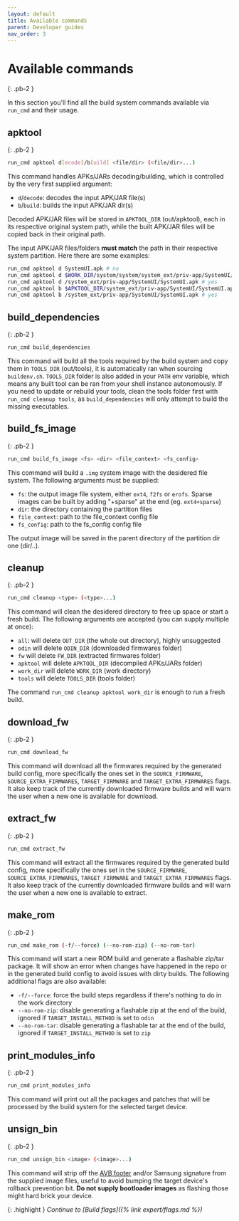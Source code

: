 ```yaml
---
layout: default
title: Available commands
parent: Developer guides
nav_order: 3
---
```


# Available commands
{: .pb-2 }

In this section you'll find all the build system commands available via `run_cmd` and their usage.

## apktool
{: .pb-2 }
```bash
run_cmd apktool d[ecode]/b[uild] <file/dir> (<file/dir>...)
```

This command handles APKs/JARs decoding/building, which is controlled by the very first supplied argument:
- `d`/`decode`: decodes the input APK/JAR file(s)
- `b`/`build`: builds the input APK/JAR dir(s)

Decoded APK/JAR files will be stored in `APKTOOL_DIR` (out/apktool), each in its respective original system path, while the built APK/JAR files will be copied back in their original path.

The input APK/JAR files/folders **must match** the path in their respective system partition. Here there are some examples:
```bash
run_cmd apktool d SystemUI.apk # no
run_cmd apktool d $WORK_DIR/system/system/system_ext/priv-app/SystemUI/SystemUI.apk # no
run_cmd apktool d /system_ext/priv-app/SystemUI/SystemUI.apk # yes
run_cmd apktool b $APKTOOL_DIR/system_ext/priv-app/SystemUI/SystemUI.apk # no
run_cmd apktool b /system_ext/priv-app/SystemUI/SystemUI.apk # yes
```

## build_dependencies
{: .pb-2 }
```bash
run_cmd build_dependencies
```

This command will build all the tools required by the build system and copy them in `TOOLS_DIR` (out/tools), it is automatically ran when sourcing `buildenv.sh`.
`TOOLS_DIR` folder is also added in your `PATH` env variable, which means any built tool can be ran from your shell instance autonomously.
If you need to update or rebuild your tools, clean the tools folder first with `run_cmd cleanup tools`, as `build_dependencies` will only attempt to build the missing executables.

## build_fs_image
{: .pb-2 }
```bash
run_cmd build_fs_image <fs> <dir> <file_context> <fs_config>
```

This command will build a `.img` system image with the desidered file system. The following arguments must be supplied:
- `fs`: the output image file system, either `ext4`, `f2fs` or `erofs`. Sparse images can be built by adding "+sparse" at the end (eg. `ext4+sparse`)
- `dir`: the directory containing the partition files
- `file_context`: path to the file_context config file
- `fs_config`: path to the fs_config config file

The output image will be saved in the parent directory of the partition dir one (dir/..).

## cleanup
{: .pb-2 }
```bash
run_cmd cleanup <type> (<type>...)
```

This command will clean the desidered directory to free up space or start a fresh build. The following arguments are accepted (you can supply multiple at once):
- `all`: will delete `OUT_DIR` (the whole out directory), highly unsuggested
- `odin` will delete `ODIN_DIR` (downloaded firmwares folder)
- `fw` will delete `FW_DIR` (extracted firmwares folder)
- `apktool` will delete `APKTOOL_DIR` (decompiled APKs/JARs folder)
- `work_dir` will delete `WORK_DIR` (work directory)
- `tools` will delete `TOOLS_DIR` (tools folder)

The command `run_cmd cleanup apktool work_dir` is enough to run a fresh build.

## download_fw
{: .pb-2 }
```bash
run_cmd download_fw
```

This command will download all the firmwares required by the generated build config, more specifically the ones set in the `SOURCE_FIRMWARE`, `SOURCE_EXTRA_FIRMWARES`, `TARGET_FIRMWARE` and `TARGET_EXTRA_FIRMWARES` flags.
It also keep track of the currently downloaded firmware builds and will warn the user when a new one is available for download.

## extract_fw
{: .pb-2 }
```bash
run_cmd extract_fw
```

This command will extract all the firmwares required by the generated build config, more specifically the ones set in the `SOURCE_FIRMWARE`, `SOURCE_EXTRA_FIRMWARES`, `TARGET_FIRMWARE` and `TARGET_EXTRA_FIRMWARES` flags.
It also keep track of the currently downloaded firmware builds and will warn the user when a new one is available to extract.

## make_rom
{: .pb-2 }
```bash
run_cmd make_rom (-f/--force) (--no-rom-zip) (--no-rom-tar)
```

This command will start a new ROM build and generate a flashable zip/tar package. It will show an error when changes have happened in the repo or in the generated build config to avoid issues with dirty builds.
The following additional flags are also available:
- `-f/--force`: force the build steps regardless if there's nothing to do in the work directory
- `--no-rom-zip`: disable generating a flashable zip at the end of the build, ignored if `TARGET_INSTALL_METHOD` is set to `odin`
- `--no-rom-tar`: disable generating a flashable tar at the end of the build, ignored if `TARGET_INSTALL_METHOD` is set to `zip`

## print_modules_info
{: .pb-2 }
```bash
run_cmd print_modules_info
```

This command will print out all the packages and patches that will be processed by the build system for the selected target device.

## unsign_bin
{: .pb-2 }
```bash
run_cmd unsign_bin <image> (<image>...)
```

This command will strip off the [AVB footer](https://android.googlesource.com/platform/external/avb/+/master/README.md#the-vbmeta-struct) and/or Samsung signature from the supplied image files, useful to avoid bumping the target device's rollback prevention bit.
**Do not supply bootloader images** as flashing those might hard brick your device.

{: .highlight }
*Continue to [Build flags]({% link expert/flags.md %})*

